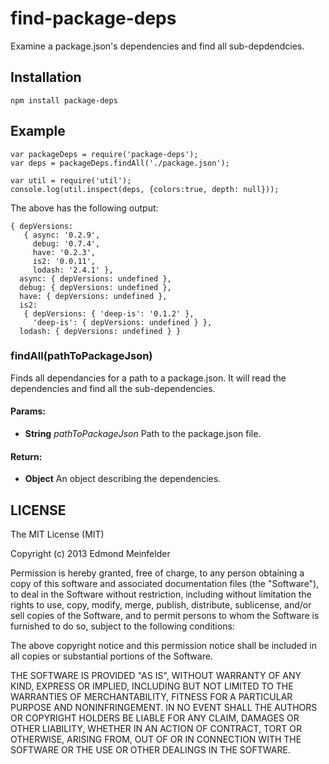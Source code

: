 find-package-deps
=================

Examine a package.json's dependencies and find all sub-depdendcies.

## Installation

    npm install package-deps

## Example

    var packageDeps = require('package-deps');
    var deps = packageDeps.findAll('./package.json');

    var util = require('util');
    console.log(util.inspect(deps, {colors:true, depth: null}));

The above has the following output:

    { depVersions:
       { async: '0.2.9',
         debug: '0.7.4',
         have: '0.2.3',
         is2: '0.0.11',
         lodash: '2.4.1' },
      async: { depVersions: undefined },
      debug: { depVersions: undefined },
      have: { depVersions: undefined },
      is2:
       { depVersions: { 'deep-is': '0.1.2' },
         'deep-is': { depVersions: undefined } },
      lodash: { depVersions: undefined } }

### findAll(pathToPackageJson)

Finds all dependancies for a path to a package.json. It will read the
dependencies and find all the sub-dependencies.

#### Params: 

* **String** *pathToPackageJson* Path to the package.json file.

#### Return:

* **Object** An object describing the dependencies.

## LICENSE
The MIT License (MIT)

Copyright (c) 2013 Edmond Meinfelder

Permission is hereby granted, free of charge, to any person obtaining a copy of
this software and associated documentation files (the "Software"), to deal in
the Software without restriction, including without limitation the rights to
use, copy, modify, merge, publish, distribute, sublicense, and/or sell copies of
the Software, and to permit persons to whom the Software is furnished to do so,
subject to the following conditions:

The above copyright notice and this permission notice shall be included in all
copies or substantial portions of the Software.

THE SOFTWARE IS PROVIDED "AS IS", WITHOUT WARRANTY OF ANY KIND, EXPRESS OR
IMPLIED, INCLUDING BUT NOT LIMITED TO THE WARRANTIES OF MERCHANTABILITY, FITNESS
FOR A PARTICULAR PURPOSE AND NONINFRINGEMENT. IN NO EVENT SHALL THE AUTHORS OR
COPYRIGHT HOLDERS BE LIABLE FOR ANY CLAIM, DAMAGES OR OTHER LIABILITY, WHETHER
IN AN ACTION OF CONTRACT, TORT OR OTHERWISE, ARISING FROM, OUT OF OR IN
CONNECTION WITH THE SOFTWARE OR THE USE OR OTHER DEALINGS IN THE SOFTWARE.

